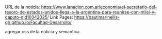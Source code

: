 URL de la noticia: https://www.lanacion.com.ar/economia/el-secretario-del-tesoro-de-estados-unidos-llega-a-la-argentina-para-reunirse-con-milei-y-caputo-nid10042025/
Link Pages: https://bautimarinellis-gh.github.io/Facultad-Desarrollo/

agregar css de la noticia y semantica
